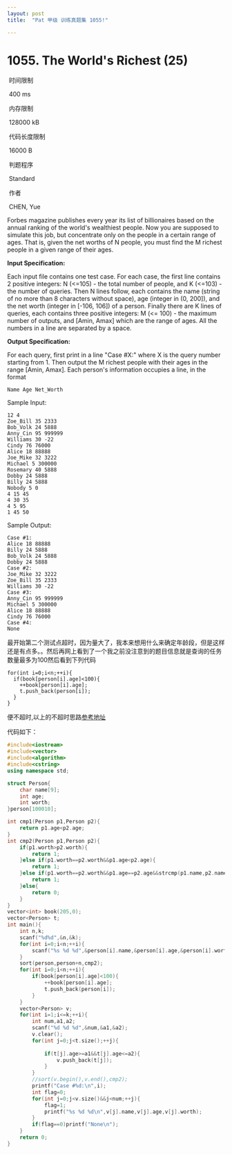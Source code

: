 ```yaml
---
layout: post
title:  "Pat 甲级 训练真题集 1055!"

---
```

# 1055. The World's Richest (25)

​    时间限制  

​    400 ms

​    内存限制  

​    128000 kB

​    代码长度限制  

​    16000 B

​      判题程序    

​      Standard    

​      作者    

​      CHEN, Yue

Forbes magazine publishes every year its list of billionaires based on the annual ranking of the world's wealthiest people.  Now you are supposed to simulate this job, but concentrate only on the people in a certain range of ages.  That is, given the net worths of N people, you must find the M richest people in a given range of their ages.

**Input Specification:**

Each input file contains one test case.  For each case, the first line contains 2 positive integers: N (<=105) - the total number of people, and K (<=103) - the number of queries.  Then N lines follow, each contains the name (string of no more than 8 characters without space), age (integer in (0, 200]), and the net worth (integer in [-106, 106]) of a person.  Finally there are K lines of queries, each contains three positive integers: M (<= 100) - the maximum number of outputs, and [Amin, Amax] which are the range of ages.  All the numbers in a line are separated by a space.

**Output Specification:**

For each query, first print in a line "Case #X:" where X is the query number starting from 1.  Then output the M richest people with their ages in the range [Amin, Amax].  Each person's information occupies a line, in the format

```
Name Age Net_Worth

```

Sample Input:

```
12 4
Zoe_Bill 35 2333
Bob_Volk 24 5888
Anny_Cin 95 999999
Williams 30 -22
Cindy 76 76000
Alice 18 88888
Joe_Mike 32 3222
Michael 5 300000
Rosemary 40 5888
Dobby 24 5888
Billy 24 5888
Nobody 5 0
4 15 45
4 30 35
4 5 95
1 45 50

```

Sample Output:

```
Case #1:
Alice 18 88888
Billy 24 5888
Bob_Volk 24 5888
Dobby 24 5888
Case #2:
Joe_Mike 32 3222
Zoe_Bill 35 2333
Williams 30 -22
Case #3:
Anny_Cin 95 999999
Michael 5 300000
Alice 18 88888
Cindy 76 76000
Case #4:
None
```

最开始第二个测试点超时，因为量大了，我本来想用什么来确定年龄段，但是这样还是有点多。。然后再网上看到了一个我之前没注意到的题目信息就是查询的任务数量最多为100然后看到下列代码

	
	for(int i=0;i<n;++i){
	  if(book[person[i].age]<100){
	    ++book[person[i].age];
	    t.push_back(person[i]);
	  }
	}
便不超时,以上的不超时思路[参考地址](http://www.liuchuo.net/archives/2255)

代码如下：

```c++
#include<iostream>
#include<vector>
#include<algorithm>
#include<cstring>
using namespace std;

struct Person{
	char name[9];
	int age;
	int worth;
}person[100010];

int cmp1(Person p1,Person p2){
	return p1.age<p2.age;
}
int cmp2(Person p1,Person p2){
	if(p1.worth>p2.worth){
		return 1;
	}else if(p1.worth==p2.worth&&p1.age<p2.age){
		return 1;
	}else if(p1.worth==p2.worth&&p1.age==p2.age&&strcmp(p1.name,p2.name)<0){
		return 1;
	}else{
		return 0;
	}
}
vector<int> book(205,0);
vector<Person> t;
int main(){
	int n,k;
	scanf("%d%d",&n,&k);
	for(int i=0;i<n;++i){
		scanf("%s %d %d",&person[i].name,&person[i].age,&person[i].worth);
	}
	sort(person,person+n,cmp2);
	for(int i=0;i<n;++i){
		if(book[person[i].age]<100){
			++book[person[i].age];
			t.push_back(person[i]);
		}
	}
	vector<Person> v;
	for(int i=1;i<=k;++i){
		int num,a1,a2;
		scanf("%d %d %d",&num,&a1,&a2);
		v.clear();
		for(int j=0;j<t.size();++j){
			
			if(t[j].age>=a1&&t[j].age<=a2){
				v.push_back(t[j]);
			}
		}
		//sort(v.begin(),v.end(),cmp2);
		printf("Case #%d:\n",i);
		int flag=0;
		for(int j=0;j<v.size()&&j<num;++j){
			flag=1;
			printf("%s %d %d\n",v[j].name,v[j].age,v[j].worth);
		}
		if(flag==0)printf("None\n");
	}
	return 0;
}

```


